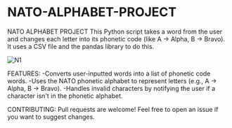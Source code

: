 # NATO-ALPHABET-PROJECT
NATO ALPHABET PROJECT
This Python script takes a word from the user and changes each letter into its phonetic code (like A → Alpha, B → Bravo). It uses a CSV file and the pandas library to do this.

![N1](https://github.com/user-attachments/assets/9e5f80ef-c948-44e0-8305-933a6606c841)

FEATURES:
-Converts user-inputted words into a list of phonetic code words.
-Uses the NATO phonetic alphabet to represent letters (e.g., A → Alpha, B → Bravo).
-Handles invalid characters by notifying the user if a character isn't in the phonetic alphabet.

CONTRIBUTING: Pull requests are welcome! Feel free to open an issue if you want to suggest changes.
